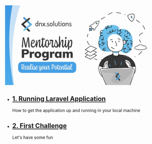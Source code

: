 
![mentoring](./docs/assets/mentoring.jpeg)

- ## [1. Running Laravel Application](./docs/1.laravel.md)
    How to get the application up and running in your local machine
- ## [2. First Challenge](./docs/2.first_challenge.md)
    Let's have some fun